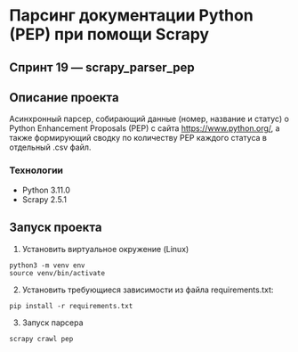 # Парсинг документации Python (PEP) при помощи Scrapy
## Спринт 19 — scrapy_parser_pep

## Описание проекта
Асинхронный парсер, собирающий данные (номер, название и статус) о Python Enhancement Proposals (PEP) с сайта https://www.python.org/, а также формирующий сводку по количеству PEP каждого статуса в отдельный .csv файл.

### Технологии
- Python 3.11.0
- Scrapy 2.5.1

## Запуск проекта
1. Установить виртуальное окружение (Linux)
```
python3 -m venv env
source venv/bin/activate
```

2. Установить требующиеся зависимости из файла requirements.txt:
```
pip install -r requirements.txt
```

3. Запуск парсера
```
scrapy crawl pep
```
